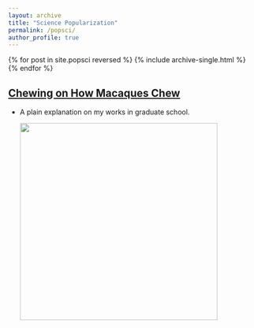 ```yaml
---
layout: archive
title: "Science Popularization"
permalink: /popsci/
author_profile: true
---
```


{% for post in site.popsci reversed %}
  {% include archive-single.html %}
{% endfor %}


## [Chewing on How Macaques Chew](https://www.cicasp.pri.kyoto-u.ac.jp/news/articles/chewing-how-macaques-chew)
- A plain explanation on my works in graduate school.

  <img src='/images/yaku-3.JPG' width='400'>